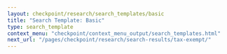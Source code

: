 ```yaml
---
layout: checkpoint/research/search_templates/basic
title: "Search Template: Basic"
type: search_template
context_menu: "checkpoint/context_menu_output/search_templates.html"
next_url: "/pages/checkpoint/research/search-results/tax-exempt/"
---
```


<!--- This child document initializes the page in Jekyll. -->